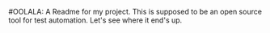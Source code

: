 #OOLALA: A Readme for my project.
This is supposed to be an open source tool for test automation. Let's see where it end's up.
